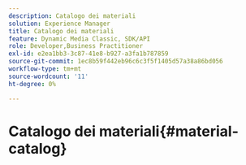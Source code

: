 ```yaml
---
description: Catalogo dei materiali
solution: Experience Manager
title: Catalogo dei materiali
feature: Dynamic Media Classic, SDK/API
role: Developer,Business Practitioner
exl-id: e2ea1bb3-3c87-41e8-b927-a3fa1b787859
source-git-commit: 1ec8b59f442eb96c6c3f5f1405d57a38a86bd056
workflow-type: tm+mt
source-wordcount: '11'
ht-degree: 0%

---
```


# Catalogo dei materiali{#material-catalog}
